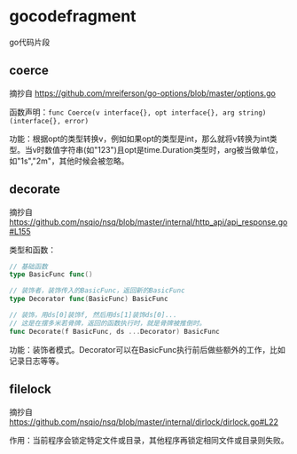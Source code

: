 # gocodefragment
go代码片段

## coerce

摘抄自 <https://github.com/mreiferson/go-options/blob/master/options.go>

函数声明：`func Coerce(v interface{}, opt interface{}, arg string) (interface{}, error)`

功能：根据opt的类型转换v，例如如果opt的类型是int，那么就将v转换为int类型。当v时数值字符串(如"123")且opt是time.Duration类型时，arg被当做单位，如"1s","2m"，其他时候会被忽略。

## decorate

摘抄自 <https://github.com/nsqio/nsq/blob/master/internal/http_api/api_response.go#L155>

类型和函数：

```go
// 基础函数
type BasicFunc func()

// 装饰者，装饰传入的BasicFunc，返回新的BasicFunc
type Decorator func(BasicFunc) BasicFunc

// 装饰，用ds[0]装饰f, 然后用ds[1]装饰ds[0]...
// 这是在摆多米若骨牌，返回的函数执行时，就是骨牌被推倒时。
func Decorate(f BasicFunc, ds ...Decorator) BasicFunc
```

功能：装饰者模式。Decorator可以在BasicFunc执行前后做些额外的工作，比如记录日志等等。

## filelock

摘抄自 <https://github.com/nsqio/nsq/blob/master/internal/dirlock/dirlock.go#L22>

作用：当前程序会锁定特定文件或目录，其他程序再锁定相同文件或目录则失败。

